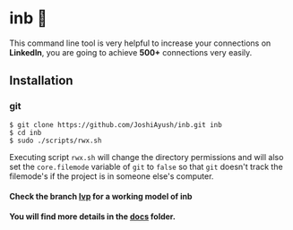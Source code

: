 # inb 🤖

This command line tool is very helpful to increase your connections on **LinkedIn**, you are going to achieve **500+** connections very easily.

## Installation

### git

```shell
$ git clone https://github.com/JoshiAyush/inb.git inb
$ cd inb
$ sudo ./scripts/rwx.sh
```

Executing script `rwx.sh` will change the directory permissions and will also set the `core.filemode` variable of `git` to `false` so that `git` doesn't track the filemode's if the project is in someone else's computer.

#### Check the branch [lvp][_lvp] for a working model of inb

**You will find more details in the [docs][_docs] folder.**

<!-- Definitions -->

[_lvp]: https://github.com/JoshiAyush/inb/tree/lvp
[_docs]: https://github.com/JoshiAyush/inb/tree/master/docs
